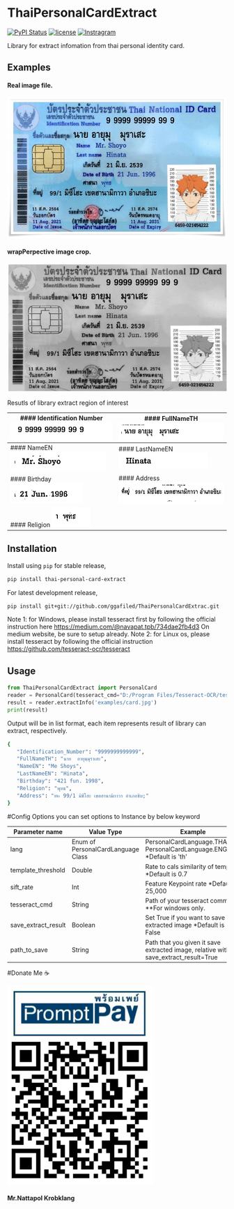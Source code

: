 # ThaiPersonalCardExtract
[![PyPI Status](https://badge.fury.io/py/thai-personal-card-extract.svg)](https://badge.fury.io/py/thai-personal-card-extract)
[![license](https://img.shields.io/badge/License-Apache%202.0-blue.svg)](https://github.com/JaidedAI/EasyOCR/blob/master/LICENSE)
[![Instragram](https://img.shields.io/badge/instragram-@ggafiled-blue.svg?style=flat)](https://www.instagram.com/ggafiled)

Library for extract infomation from thai personal identity card. 

## Examples
#### Real image file.
![example](https://github.com/ggafiled/ThaiPersonalCardExtract/blob/main/examples/card.jpg?raw=true)

#### wrapPerpective image crop.
![example](https://github.com/ggafiled/ThaiPersonalCardExtract/blob/main/examples/extract/image_scan.jpg?raw=true)

Resutls of library extract region of interest

| #### Identification Number ![Identification Number](https://github.com/ggafiled/ThaiPersonalCardExtract/blob/main/examples/extract/Identification_Number.jpg?raw=true)  | #### FullNameTH ![FullNameTH](https://github.com/ggafiled/ThaiPersonalCardExtract/blob/main/examples/extract/FullNameTH.jpg?raw=true) |
| ------------- | ------------- |
| #### NameEN ![NameEN](https://github.com/ggafiled/ThaiPersonalCardExtract/blob/main/examples/extract/NameEN.jpg?raw=true)  | #### LastNameEN ![LastNameEN](https://github.com/ggafiled/ThaiPersonalCardExtract/blob/main/examples/extract/LastNameEN.jpg?raw=true)  |
| #### Birthday ![Birthday](https://github.com/ggafiled/ThaiPersonalCardExtract/blob/main/examples/extract/Birthday.jpg?raw=true)  | #### Address ![Address](https://github.com/ggafiled/ThaiPersonalCardExtract/blob/main/examples/extract/Address.jpg?raw=true)  |
| #### Religion ![Religion](https://github.com/ggafiled/ThaiPersonalCardExtract/blob/main/examples/extract/Religion.jpg?raw=true)  |  |

## Installation
Install using `pip` for stable release,

``` bash
pip install thai-personal-card-extract
```

For latest development release,

``` bash
pip install git+git://github.com/ggafiled/ThaiPersonalCardExtrac.git
```

Note 1: for Windows, please install tesseract first by following the official instruction here https://medium.com/@navapat.tpb/734dae2fb4d3 On medium website, be sure to setup already.
Note 2: for Linux os, please install tesseract by following the official instruction https://github.com/tesseract-ocr/tesseract

## Usage
``` python
from ThaiPersonalCardExtract import PersonalCard
reader = PersonalCard(tesseract_cmd="D:/Program Files/Tesseract-OCR/tesseract") # for windows need to pass tesseract_cmd parameter to setup your tesseract command path.
result = reader.extractInfo('examples/card.jpg')
print(result)
```

Output will be in list format, each item represents result of library can extract, respectively.

``` bash
{
   "Identification_Number": "9999999999999",
   "FullNameTH": "นาย  อายุมฺมุราเสะ",
   "NameEN": "Me Shoys",
   "LastNameEN": "Hinata",
   "Birthday": "421 fun. 1998",
   "Religion": "พุทธ",
   "Address": "ท๒ 99/1 มิชีโฮะ เขตฮานามิกาวา อำเภอชิบ;"
}
```

#Config Options
you can set options to Instance by below keyword

| Parameter name | Value Type | Example
| ------------- | ------------- | ------------- |
| lang | Enum of PersonalCardLanguage Class | PersonalCardLanguage.THAI \n PersonalCardLanguage.ENGLISH *Default is 'th'
| template_threshold | Double | Rate to cals similarity of template *Default is 0.7
| sift_rate | Int | Feature Keypoint rate *Default is 25,000
| tesseract_cmd | String | Path of your tesseract command **For windows only.
| save_extract_result | Boolean | Set True if you want to save extracted image *Default is False
| path_to_save | String | Path that you given it save extracted image, relative with save_extract_result=True

#Donate Me ☕

![promptpay](https://github.com/ggafiled/ThaiPersonalCardExtract/blob/main/examples/promptpay.png?raw=true)
#### Mr.Nattapol Krobklang 